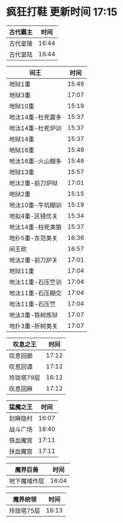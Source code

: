 # 疯狂打鞋 更新时间 17:15

| 古代霸主   | 时间    |
|--------|-------|
| 古代皇陵 | 16:44 |
| 古代皇陆 | 16:44 |

| 间王   | 时间    |
|--------|-------|
| 地狱1重 | 15:49 |
| 地狱3重 | 17:07 |
| 地狱10重 | 15:19 |
| 地汰14重-杜死震多 | 15:37 |
| 地汰14重-杜死炉训 | 15:37 |
| 地狱14重 | 15:37 |
| 地狱16重 | 15:49 |
| 地汰16重-火山糊多 | 15:49 |
| 地狱13重 | 15:57 |
| 地汰2重-前刀炉狱 | 17:01 |
| 地狱2重 | 15:15 |
| 地汰10重-牛坑糊训 | 15:19 |
| 地拟4重-区镜优关 | 15:34 |
| 地汰14重-柱死类狼 | 15:37 |
| 地扑5重-东范类关 | 16:36 |
| 间王砍 | 16:57 |
| 地汰2重-前刀炉关 | 17:01 |
| 地狱11重 | 17:04 |
| 地汰11重-石压竺训 | 17:04 |
| 地汰11重-石压糊交 | 17:04 |
| 地汰11重-石压竺 | 17:04 |
| 地汰3重-铁树炼狱 | 17:07 |
| 地扑3重-折树类关 | 17:07 |

| 叹息之王   | 时间    |
|--------|-------|
| 叹息回廊 | 17:12 |
| 叹息回谭 | 17:12 |
| 玲珑塔79层 | 16:12 |
| 叹息回麻 | 17:12 |

| 猛魔之王   | 时间    |
|--------|-------|
| 封麻隐村 | 16:07 |
| 战斗广场 | 16:40 |
| 铁血魔宫 | 17:11 |
| 扶血魔宫 | 17:11 |

| 魔界巨兽   | 时间    |
|--------|-------|
| 地下魔域作层 | 16:04 |

| 魔界统领   | 时间    |
|--------|-------|
| 玲珑塔75层 | 16:13 |